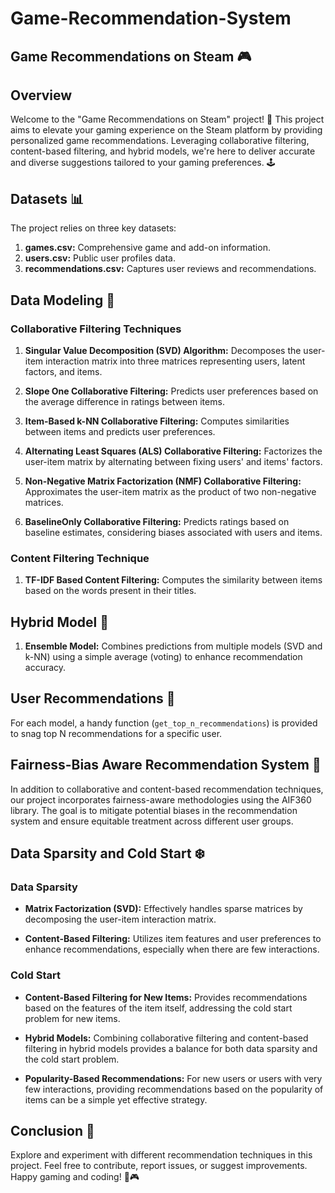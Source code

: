 # Game-Recommendation-System

## Game Recommendations on Steam 🎮

## Overview

Welcome to the "Game Recommendations on Steam" project! 🚀 This project aims to elevate your gaming experience on the Steam platform by providing personalized game recommendations. Leveraging collaborative filtering, content-based filtering, and hybrid models, we're here to deliver accurate and diverse suggestions tailored to your gaming preferences. 🕹️

## Datasets 📊

The project relies on three key datasets:

1. **games.csv:** Comprehensive game and add-on information.
2. **users.csv:** Public user profiles data.
3. **recommendations.csv:** Captures user reviews and recommendations.

## Data Modeling 🤖

### Collaborative Filtering Techniques

1. **Singular Value Decomposition (SVD) Algorithm:** Decomposes the user-item interaction matrix into three matrices representing users, latent factors, and items.

2. **Slope One Collaborative Filtering:** Predicts user preferences based on the average difference in ratings between items.

3. **Item-Based k-NN Collaborative Filtering:** Computes similarities between items and predicts user preferences.

4. **Alternating Least Squares (ALS) Collaborative Filtering:** Factorizes the user-item matrix by alternating between fixing users' and items' factors.

5. **Non-Negative Matrix Factorization (NMF) Collaborative Filtering:** Approximates the user-item matrix as the product of two non-negative matrices.

6. **BaselineOnly Collaborative Filtering:** Predicts ratings based on baseline estimates, considering biases associated with users and items.

### Content Filtering Technique

1. **TF-IDF Based Content Filtering:** Computes the similarity between items based on the words present in their titles.

## Hybrid Model 🔄

1. **Ensemble Model:** Combines predictions from multiple models (SVD and k-NN) using a simple average (voting) to enhance recommendation accuracy.

## User Recommendations 🌟

For each model, a handy function (`get_top_n_recommendations`) is provided to snag top N recommendations for a specific user.

## Fairness-Bias Aware Recommendation System 🤝

In addition to collaborative and content-based recommendation techniques, our project incorporates fairness-aware methodologies using the AIF360 library. The goal is to mitigate potential biases in the recommendation system and ensure equitable treatment across different user groups.

## Data Sparsity and Cold Start ❄️

### Data Sparsity

- **Matrix Factorization (SVD):** Effectively handles sparse matrices by decomposing the user-item interaction matrix.

- **Content-Based Filtering:** Utilizes item features and user preferences to enhance recommendations, especially when there are few interactions.

### Cold Start

- **Content-Based Filtering for New Items:** Provides recommendations based on the features of the item itself, addressing the cold start problem for new items.

- **Hybrid Models:** Combining collaborative filtering and content-based filtering in hybrid models provides a balance for both data sparsity and the cold start problem.

- **Popularity-Based Recommendations:** For new users or users with very few interactions, providing recommendations based on the popularity of items can be a simple yet effective strategy.

## Conclusion 🎉

Explore and experiment with different recommendation techniques in this project. Feel free to contribute, report issues, or suggest improvements. Happy gaming and coding! 🚀🎮
